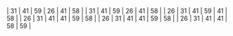 | 31 | 41 | 59 | 26 | 41 | 58 |
| 31 | 41 | 59 | 26 | 41 | 58 |
| 26 | 31 | 41 | 59 | 41 | 58 |
| 26 | 31 | 41 | 41 | 59 | 58 |
| 26 | 31 | 41 | 41 | 59 | 58 |
| 26 | 31 | 41 | 41 | 58 | 59 |
